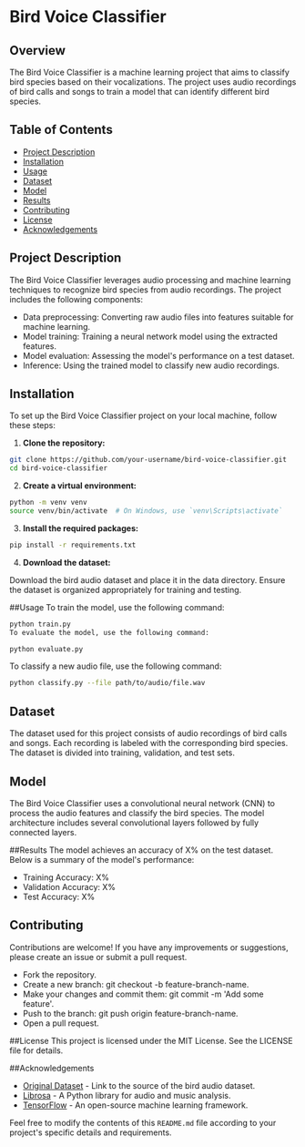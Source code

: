 # Bird Voice Classifier

## Overview

The Bird Voice Classifier is a machine learning project that aims to classify bird species based on their vocalizations. The project uses audio recordings of bird calls and songs to train a model that can identify different bird species.

## Table of Contents

- [Project Description](#project-description)
- [Installation](#installation)
- [Usage](#usage)
- [Dataset](#dataset)
- [Model](#model)
- [Results](#results)
- [Contributing](#contributing)
- [License](#license)
- [Acknowledgements](#acknowledgements)

## Project Description

The Bird Voice Classifier leverages audio processing and machine learning techniques to recognize bird species from audio recordings. The project includes the following components:

- Data preprocessing: Converting raw audio files into features suitable for machine learning.
- Model training: Training a neural network model using the extracted features.
- Model evaluation: Assessing the model's performance on a test dataset.
- Inference: Using the trained model to classify new audio recordings.

## Installation

To set up the Bird Voice Classifier project on your local machine, follow these steps:

1. **Clone the repository:**
```bash
git clone https://github.com/your-username/bird-voice-classifier.git
cd bird-voice-classifier
```
2. **Create a virtual environment:**

```bash
python -m venv venv
source venv/bin/activate  # On Windows, use `venv\Scripts\activate`
```

3. **Install the required packages:**

```bash
pip install -r requirements.txt
```

4. **Download the dataset:**

Download the bird audio dataset and place it in the data directory. Ensure the dataset is organized appropriately for training and testing.

##Usage
To train the model, use the following command:

```bash
python train.py
To evaluate the model, use the following command:
```
```bash
python evaluate.py
```
To classify a new audio file, use the following command:

```bash
python classify.py --file path/to/audio/file.wav
```
## Dataset
The dataset used for this project consists of audio recordings of bird calls and songs. Each recording is labeled with the corresponding bird species. The dataset is divided into training, validation, and test sets.

## Model
The Bird Voice Classifier uses a convolutional neural network (CNN) to process the audio features and classify the bird species. The model architecture includes several convolutional layers followed by fully connected layers.

##Results
The model achieves an accuracy of X% on the test dataset. Below is a summary of the model's performance:

- Training Accuracy: X%
- Validation Accuracy: X%
- Test Accuracy: X%

## Contributing
Contributions are welcome! If you have any improvements or suggestions, please create an issue or submit a pull request.

- Fork the repository.
- Create a new branch: git checkout -b feature-branch-name.
- Make your changes and commit them: git commit -m 'Add some feature'.
- Push to the branch: git push origin feature-branch-name.
- Open a pull request.

##License
This project is licensed under the MIT License. See the LICENSE file for details.

##Acknowledgements
- [Original Dataset](https://www.kaggle.com/datasets/soumendraprasad/sound-of-114-species-of-birds-till-2022 "Original Dataset") - Link to the source of the bird audio dataset.
- [Librosa](http://librosa.org "Librosa") - A Python library for audio and music analysis.
- [TensorFlow](http://tensorflow.org "TensorFlow") - An open-source machine learning framework.


Feel free to modify the contents of this `README.md` file according to your project's specific details and requirements.


